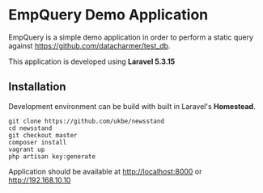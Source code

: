 # EmpQuery Demo Application

EmpQuery is a simple demo application in order to perform a static query against https://github.com/datacharmer/test_db.

This application is developed using **Laravel 5.3.15**

## Installation

Development environment can be build with built in Laravel's **Homestead**.

```
git clone https://github.com/ukbe/newsstand
cd newsstand
git checkout master
composer install
vagrant up
php artisan key:generate
```

Application should be available at 
<http://localhost:8000> or <http://192.168.10.10>

